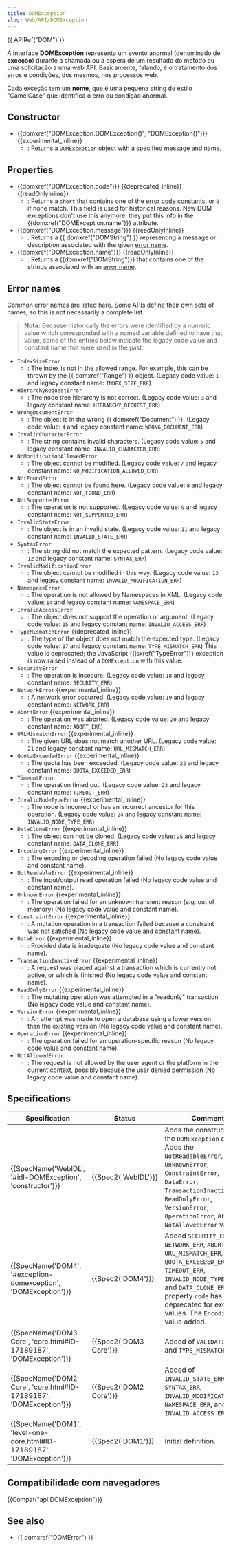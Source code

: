 ```yaml
---
title: DOMException
slug: Web/API/DOMException
---
```

{{ APIRef("DOM") }}

A interface **DOMException** representa um evento anormal (denominado de **exceção**) durante a chamada ou a espera de um resultado do metodo ou uma solicitação a uma web API. Basicamente, falando, é o tratamento dos erros e condições, dos mesmos, nos processos web.

Cada exceção tem um **nome**, que é uma pequena string de estilo "CamelCase" que identifica o erro ou condição anormal.

## Constructor

- {{domxref("DOMException.DOMException()", "DOMException()")}} {{experimental_inline}}
  - : Returns a `DOMException` object with a specified message and name.

## Properties

- {{domxref("DOMException.code")}} {{deprecated_inline}} {{readOnlyInline}}
  - : Returns a `short` that contains one of the [error code constants](#error_codes), or `0` if none match. This field is used for historical reasons. New DOM exceptions don't use this anymore: they put this info in the {{domxref("DOMException.name")}} attribute.
- {{domxref("DOMException.message")}} {{readOnlyInline}}
  - : Returns a {{ domxref("DOMString") }} representing a message or description associated with the given [error name](/pt-BR/docs/Web/API/DOMException#Error_names).
- {{domxref("DOMException.name")}} {{readOnlyInline}}
  - : Returns a {{domxref("DOMString")}} that contains one of the strings associated with an [error name](#Error_names).

## Error names

Common error names are listed here. Some APIs define their own sets of names, so this is not necessarily a complete list.

> **Nota:** Because historically the errors were identified by a numeric value which corresponded with a named variable defined to have that value, some of the entries below indicate the legacy code value and constant name that were used in the past.

- `IndexSizeError`
  - : The index is not in the allowed range. For example, this can be thrown by the {{ domxref("Range") }} object. (Legacy code value: `1` and legacy constant name: `INDEX_SIZE_ERR`)
- `HierarchyRequestError`
  - : The node tree hierarchy is not correct. (Legacy code value: `3` and legacy constant name: `HIERARCHY_REQUEST_ERR`)
- `WrongDocumentError`
  - : The object is in the wrong {{ domxref("Document") }}. (Legacy code value: `4` and legacy constant name: `WRONG_DOCUMENT_ERR`)
- `InvalidCharacterError`
  - : The string contains invalid characters. (Legacy code value: `5` and legacy constant name: `INVALID_CHARACTER_ERR`)
- `NoModificationAllowedError`
  - : The object cannot be modified. (Legacy code value: `7` and legacy constant name: `NO_MODIFICATION_ALLOWED_ERR`)
- `NotFoundError`
  - : The object cannot be found here. (Legacy code value: `8` and legacy constant name: `NOT_FOUND_ERR`)
- `NotSupportedError`
  - : The operation is not supported. (Legacy code value: `9` and legacy constant name: `NOT_SUPPORTED_ERR`)
- `InvalidStateError`
  - : The object is in an invalid state. (Legacy code value: `11` and legacy constant name: `INVALID_STATE_ERR`)
- `SyntaxError`
  - : The string did not match the expected pattern. (Legacy code value: `12` and legacy constant name: `SYNTAX_ERR`)
- `InvalidModificationError`
  - : The object cannot be modified in this way. (Legacy code value: `13` and legacy constant name: `INVALID_MODIFICATION_ERR`)
- `NamespaceError`
  - : The operation is not allowed by Namespaces in XML. (Legacy code value: `14` and legacy constant name: `NAMESPACE_ERR`)
- `InvalidAccessError`
  - : The object does not support the operation or argument. (Legacy code value: `15` and legacy constant name: `INVALID_ACCESS_ERR`)
- `TypeMismatchError` {{deprecated_inline}}
  - : The type of the object does not match the expected type. (Legacy code value: `17` and legacy constant name: `TYPE_MISMATCH_ERR`) This value is deprecated; the JavaScript {{jsxref("TypeError")}} exception is now raised instead of a `DOMException` with this value.
- `SecurityError`
  - : The operation is insecure. (Legacy code value: `18` and legacy constant name: `SECURITY_ERR`)
- `NetworkError` {{experimental_inline}}
  - : A network error occurred. (Legacy code value: `19` and legacy constant name: `NETWORK_ERR`)
- `AbortError` {{experimental_inline}}
  - : The operation was aborted. (Legacy code value: `20` and legacy constant name: `ABORT_ERR`)
- `URLMismatchError` {{experimental_inline}}
  - : The given URL does not match another URL. (Legacy code value: `21` and legacy constant name: `URL_MISMATCH_ERR`)
- `QuotaExceededError` {{experimental_inline}}
  - : The quota has been exceeded. (Legacy code value: `22` and legacy constant name: `QUOTA_EXCEEDED_ERR`)
- `TimeoutError`
  - : The operation timed out. (Legacy code value: `23` and legacy constant name: `TIMEOUT_ERR`)
- `InvalidNodeTypeError` {{experimental_inline}}
  - : The node is incorrect or has an incorrect ancestor for this operation. (Legacy code value: `24` and legacy constant name: `INVALID_NODE_TYPE_ERR`)
- `DataCloneError` {{experimental_inline}}
  - : The object can not be cloned. (Legacy code value: `25` and legacy constant name: `DATA_CLONE_ERR`)
- `EncodingError` {{experimental_inline}}
  - : The encoding or decoding operation failed (No legacy code value and constant name).
- `NotReadableError` {{experimental_inline}}
  - : The input/output read operation failed (No legacy code value and constant name).
- `UnknownError` {{experimental_inline}}
  - : The operation failed for an unknown transient reason (e.g. out of memory) (No legacy code value and constant name).
- `ConstraintError` {{experimental_inline}}
  - : A mutation operation in a transaction failed because a constraint was not satisfied (No legacy code value and constant name).
- `DataError` {{experimental_inline}}
  - : Provided data is inadequate (No legacy code value and constant name).
- `TransactionInactiveError` {{experimental_inline}}
  - : A request was placed against a transaction which is currently not active, or which is finished (No legacy code value and constant name).
- `ReadOnlyError` {{experimental_inline}}
  - : The mutating operation was attempted in a "readonly" transaction (No legacy code value and constant name).
- `VersionError` {{experimental_inline}}
  - : An attempt was made to open a database using a lower version than the existing version (No legacy code value and constant name).
- `OperationError` {{experimental_inline}}
  - : The operation failed for an operation-specific reason (No legacy code value and constant name).
- `NotAllowedError`
  - : The request is not allowed by the user agent or the platform in the current context, possibly because the user denied permission (No legacy code value and constant name).

## Specifications

| Specification                                                                                    | Status                       | Comment                                                                                                                                                                                                                                                  |
| ------------------------------------------------------------------------------------------------ | ---------------------------- | -------------------------------------------------------------------------------------------------------------------------------------------------------------------------------------------------------------------------------------------------------- |
| {{SpecName('WebIDL', '#idl-DOMException', 'constructor')}}                     | {{Spec2('WebIDL')}}     | Adds the constructor for the `DOMException` class. Adds the `NotReadableError`, `UnknownError`, `ConstraintError`, `DataError`, `TransactionInactiveError`, `ReadOnlyError`, `VersionError`, `OperationError`, and `NotAllowedError` values.             |
| {{SpecName('DOM4', '#exception-domexception', 'DOMException')}}             | {{Spec2('DOM4')}}     | Added `SECURITY_ERR`, `NETWORK_ERR`, `ABORT_ERR`, `URL_MISMATCH_ERR`, `QUOTA_EXCEEDED_ERR`, `TIMEOUT_ERR`, `INVALID_NODE_TYPE_ERR`, and `DATA_CLONE_ERR`. The property `code` has been deprecated for exception values. The `EncodingError` value added. |
| {{SpecName('DOM3 Core', 'core.html#ID-17189187', 'DOMException')}}         | {{Spec2('DOM3 Core')}} | Added of `VALIDATION_ERR` and `TYPE_MISMATCH_ERR`.                                                                                                                                                                                                       |
| {{SpecName('DOM2 Core', 'core.html#ID-17189187', 'DOMException')}}         | {{Spec2('DOM2 Core')}} | Added of `INVALID_STATE_ERR`, `SYNTAX_ERR`, `INVALID_MODIFICATION_ERR`, `NAMESPACE_ERR`, and `INVALID_ACCESS_ERR`.                                                                                                                                       |
| {{SpecName('DOM1', 'level-one-core.html#ID-17189187', 'DOMException')}} | {{Spec2('DOM1')}}     | Initial definition.                                                                                                                                                                                                                                      |

## Compatibilidade com navegadores

{{Compat("api.DOMException")}}

## See also

- {{ domxref("DOMError") }}
